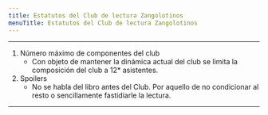 ```yaml
---
title: Estatutos del Club de lectura Zangolotinos
menuTitle: Estatutos del Club de lectura Zangolotinos
---
```

***
1. Número máximo de componentes del club
    - Con objeto de mantener la dinámica actual del club se limita la composición del club a 12* asistentes.
2. Spoilers
    - No se habla del libro antes del Club. Por aquello de no condicionar al resto o sencillamente fastidiarle la lectura. 
***